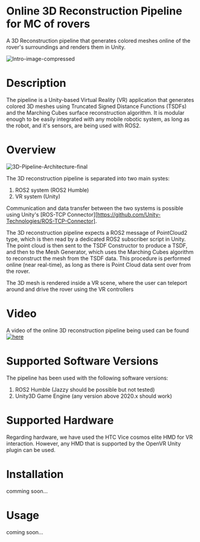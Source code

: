 # Online 3D Reconstruction Pipeline for MC of rovers

A 3D Reconstruction pipeline that generates colored meshes online of the rover's surroundings and renders them in Unity. 

![Intro-image-compressed](https://github.com/user-attachments/assets/082b9080-b679-4d4e-b4d4-0464d60abec7)

# Description

The pipeline is a Unity-based Virtual Reality (VR) application that generates colored 3D meshes using Truncated Signed Distance Functions (TSDFs) and the Marching Cubes surface reconstruction algorithm. It is modular enough to be easily integrated with any mobile robotic system, as long as the robot, and it's sensors, are being used with ROS2. 

# Overview

![3D-Pipeline-Architecture-final](https://github.com/user-attachments/assets/d900895e-7b0d-457b-8be2-abffc40b6b0b)

The 3D reconstruction pipeline is separated into two main systes:

1. ROS2 system (ROS2 Humble)
2. VR system (Unity)

Communication and data transfer between the two systems is possible using Unity's [ROS-TCP Connector][https://github.com/Unity-Technologies/ROS-TCP-Connector]. 

The 3D reconstruction pipeline expects a ROS2 message of PointCloud2 type, which is then read by a dedicated ROS2 subscriber script in Unity. The point cloud is then sent to the TSDF Constructor to produce a TSDF, and then to the Mesh Generator, which uses the Marching Cubes algorithm to reconstruct the mesh from the TSDF data. This procedure is performed online (near real-time), as long as there is Point Cloud data sent over from the rover. 

The 3D mesh is rendered inside a VR scene, where the user can teleport around and drive the rover using the VR controllers


# Video

A video of the online 3D reconstruction pipeline being used can be found [![here]([https://raw.githubusercontent.com/username/repository/branch/path/to/thumbnail.jpg)](https://raw.githubusercontent.com/username/repository/branch/path/to/video.mp4](https://www.youtube.com/watch?v=WibrHY4XUO8&t=45s))

# Supported Software Versions

The pipeline has been used with the following software versions:

1. ROS2 Humble (Jazzy should be possible but not tested)
2. Unity3D Game Engine (any version above 2020.x should work)

# Supported Hardware 

Regarding hardware, we have used the HTC Vice cosmos elite HMD for VR interaction. However, any HMD that is supported by the OpenVR Unity plugin can be used. 

# Installation

comming soon...

# Usage

coming soon...

